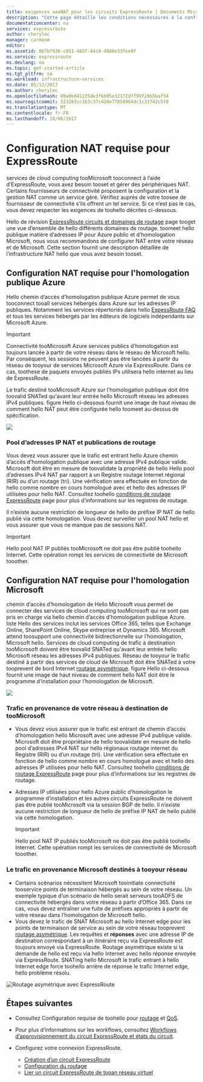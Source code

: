 ```yaml
---
title: exigences aaaNAT pour les circuits ExpressRoute | Documents Microsoft
description: "Cette page détaille les conditions nécessaires à la configuration et à la gestion des NAT pour les circuits ExpressRoute."
documentationcenter: na
services: expressroute
author: cherylmc
manager: carmonm
editor: 
ms.assetid: 867bf936-c851-485f-84c8-d8d6e33fee9f
ms.service: expressroute
ms.devlang: na
ms.topic: get-started-article
ms.tgt_pltfrm: na
ms.workload: infrastructure-services
ms.date: 05/12/2017
ms.author: cherylmc
ms.openlocfilehash: 09a0e841235de3f6b85e32172d7f99f20b5baf54
ms.sourcegitcommit: 523283cc1b3c37c428e77850964dc1c33742c5f0
ms.translationtype: MT
ms.contentlocale: fr-FR
ms.lasthandoff: 10/06/2017
---
```

# <a name="expressroute-nat-requirements"></a>Configuration NAT requise pour ExpressRoute
services de cloud computing tooMicrosoft tooconnect à l’aide d’ExpressRoute, vous avez besoin tooset et gérer des périphériques NAT. Certains fournisseurs de connectivité proposent la configuration et la gestion NAT comme un service géré. Vérifiez auprès de votre toosee de fournisseur de connectivité s’ils offrent un tel service. Si ce n’est pas le cas, vous devez respecter les exigences de toohello décrites ci-dessous. 

Hello de révision [ExpressRoute circuits et domaines de routage](expressroute-circuit-peerings.md) page tooget une vue d’ensemble de hello différents domaines de routage. toomeet hello publique matière d’adresses IP pour Azure public et d’homologation Microsoft, nous vous recommandons de configurer NAT entre votre réseau et de Microsoft. Cette section fournit une description détaillée de l’infrastructure NAT hello que vous avez besoin tooset.

## <a name="nat-requirements-for-azure-public-peering"></a>Configuration NAT requise pour l'homologation publique Azure
Hello chemin d’accès d’homologation publique Azure permet de vous tooconnect tooall services hébergés dans Azure sur les adresses IP publiques. Notamment les services répertoriés dans hello [ExpessRoute FAQ](expressroute-faqs.md) et tous les services hébergés par les éditeurs de logiciels indépendants sur Microsoft Azure. 

> [!IMPORTANT]
> Connectivité tooMicrosoft Azure services publics d’homologation est toujours lancée à partir de votre réseau dans le réseau de Microsoft hello. Par conséquent, les sessions ne peuvent pas être lancées à partir du réseau de tooyour de services Microsoft Azure via ExpressRoute. Dans ce cas, toothese de paquets envoyés publiés IPs utilisera hello internet au lieu de ExpressRoute.
> 

Le trafic destiné tooMicrosoft Azure sur l’homologation publique doit être toovalid SNATed qu'avant leur entrée hello Microsoft réseau les adresses IPv4 publiques. figure Hello ci-dessous fournit une image de haut niveau de comment hello NAT peut être configurée hello toomeet au-dessus de spécification.

![](./media/expressroute-nat/expressroute-nat-azure-public.png) 

### <a name="nat-ip-pool-and-route-advertisements"></a>Pool d’adresses IP NAT et publications de routage
Vous devez vous assurer que le trafic est entrant hello Azure chemin d’accès d’homologation publique avec une adresse IPv4 publique valide. Microsoft doit être en mesure de toovalidate la propriété de hello Hello pool d’adresses IPv4 NAT par rapport à un Registre routage Internet régional (RIR) ou d’un routage (tri). Une vérification sera effectuée en fonction de hello comme nombre en cours homologué avec et hello des adresses IP utilisées pour hello NAT. Consultez toohello [conditions de routage ExpressRoute](expressroute-routing.md) page pour plus d’informations sur les registres de routage.

Il n’existe aucune restriction de longueur de hello de préfixe IP NAT de hello publié via cette homologation. Vous devez surveiller un pool NAT hello et vous assurer que vous ne manque pas de sessions NAT.

> [!IMPORTANT]
> Hello pool NAT IP publiés tooMicrosoft ne doit pas être publié toohello Internet. Cette opération rompt les services de connectivité de Microsoft tooother.
> 
> 

## <a name="nat-requirements-for-microsoft-peering"></a>Configuration NAT requise pour l'homologation Microsoft
chemin d’accès d’homologation de Hello Microsoft vous permet de connecter des services de cloud computing tooMicrosoft qui ne sont pas pris en charge via hello chemin d’accès d’homologation publique Azure. liste Hello des services inclut les services Office 365, telles que Exchange Online, SharePoint Online, Skype entreprise et Dynamics 365. Microsoft attend toosupport une connectivité bidirectionnelle sur l’homologation, Microsoft hello. Services de cloud computing de trafic à destination tooMicrosoft doivent être toovalid SNATed qu'avant leur entrée hello Microsoft réseau les adresses IPv4 publiques. Réseau de tooyour le trafic destiné à partir des services de cloud de Microsoft doit être SNATed à votre tooprevent de bord Internet [routage asymétrique](expressroute-asymmetric-routing.md). figure Hello ci-dessous fournit une image de haut niveau de comment hello NAT doit être le programme d’installation pour l’homologation de Microsoft.

![](./media/expressroute-nat/expressroute-nat-microsoft.png) 

### <a name="traffic-originating-from-your-network-destined-toomicrosoft"></a>Trafic en provenance de votre réseau à destination de tooMicrosoft
* Vous devez vous assurer que le trafic est entrant de chemin d’accès d’homologation hello Microsoft avec une adresse IPv4 publique valide. Microsoft doit être propriétaire de hello toovalidate en mesure de hello pool d’adresses IPv4 NAT sur hello régionaux routage internet du Registre (RIR) ou d’un routage (tri). Une vérification sera effectuée en fonction de hello comme nombre en cours homologué avec et hello des adresses IP utilisées pour hello NAT. Consultez toohello [conditions de routage ExpressRoute](expressroute-routing.md) page pour plus d’informations sur les registres de routage.
* Adresses IP utilisées pour hello Azure public d’homologation le programme d’installation et les autres circuits ExpressRoute ne doivent pas être publié tooMicrosoft via la session BGP de hello. Il n’existe aucune restriction de longueur de hello de préfixe IP NAT de hello publié via cette homologation.
  
  > [!IMPORTANT]
  > Hello pool NAT IP publiés tooMicrosoft ne doit pas être publié toohello Internet. Cette opération rompt les services de connectivité de Microsoft tooother.
  > 
  > 

### <a name="traffic-originating-from-microsoft-destined-tooyour-network"></a>Le trafic en provenance Microsoft destinés à tooyour réseau
* Certains scénarios nécessitent Microsoft tooinitiate connectivité tooservice points de terminaison hébergés au sein de votre réseau. Un exemple typique d’un scénario de hello serait serveurs tooADFS de connectivité hébergés dans votre réseau à partir d’Office 365. Dans ce cas, vous devez entraîner une fuite de préfixes appropriés à partir de votre réseau dans l’homologation de Microsoft hello. 
* Vous devez le trafic de SNAT Microsoft au hello Internet edge pour les points de terminaison de service au sein de votre réseau tooprevent [routage asymétrique](expressroute-asymmetric-routing.md). Les requêtes et **réponses** avec une adresse IP de destination correspondant à un itinéraire reçu via ExpressRoute est toujours envoyé via ExpressRoute. Routage asymétrique existe si la demande de hello est reçu via hello Internet avec hello réponse envoyée via ExpressRoute. SNATing hello Microsoft le trafic entrant à hello Internet edge force toohello arrière de réponse le trafic Internet edge, hello problème résolu.

![Routage asymétrique avec ExpressRoute](./media/expressroute-asymmetric-routing/AsymmetricRouting2.png)

## <a name="next-steps"></a>Étapes suivantes
* Consultez Configuration requise de toohello pour [routage](expressroute-routing.md) et [QoS](expressroute-qos.md).
* Pour plus d’informations sur les workflows, consultez [Workflows d’approvisionnement du circuit ExpressRoute et états du circuit](expressroute-workflows.md).
* Configurez votre connexion ExpressRoute.
  
  * [Création d’un circuit ExpressRoute](expressroute-howto-circuit-classic.md)
  * [Configuration du routage](expressroute-howto-routing-classic.md)
  * [Lier un circuit ExpressRoute de tooan réseau virtuel](expressroute-howto-linkvnet-classic.md)

